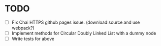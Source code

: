 # TODO
- [ ] Fix Chai HTTPS github pages issue. (download source and use webpack?)
- [ ] Implement methods for Circular Doubly Linked List with a dummy node
- [ ] Write tests for above
